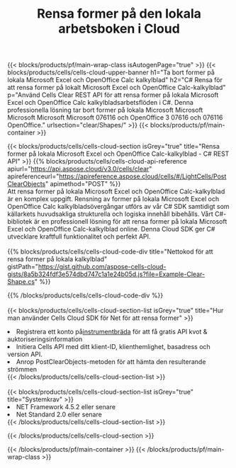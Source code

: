 ﻿---
title:  Rensa former på den lokala arbetsboken i Cloud
description: "Cloud API:er och SDK:er för att rensa former på Microsoft Excel & OpenOffice Calc. Rensa former på lokala kalkylblad med Cells Cloud API. SDK stöder olika utvecklingsspråk. De inkluderar Android, C#, Go, Java, NodeJS, Perl, PHP, Python, Ruby och swift."
---
{{< blocks/products/pf/main-wrap-class isAutogenPage="true" >}}
{{< blocks/products/cells/cells-cloud-upper-banner h1="Ta bort former på lokala Microsoft Excel och OpenOffice Calc kalkylblad" h2="C# Rensa för att rensa former på lokalt Microsoft Excel och OpenOffice Calc-kalkylblad" p="Använd Cells Clear REST API för att rensa former på lokala Microsoft Excel och OpenOffice Calc kalkylbladsarbetsflöden i C#. Denna professionella lösning tar bort former på lokala Microsoft Microsoft Microsoft Microsoft Microsoft 076116 och OpenOffice 3 07616 och 076116 OpenOffice." urlsection="clear/Shapes/" >}}
{{< blocks/products/pf/main-container >}}

{{< blocks/products/cells/cells-cloud-section isGrey="true" title="Rensa former på lokala Microsoft Excel och OpenOffice Calc-kalkylblad - C# REST API" >}}
{{% blocks/products/cells/cells-cloud-api-reference apiurl="https://api.aspose.cloud/v3.0/cells/clear" apireferenceurl="https://apireference.aspose.cloud/cells/#/LightCells/PostClearObjects" apimethod="POST" %}}
<br/>
Att rensa former på lokala Microsoft Excel och OpenOffice Calc-kalkylblad är en komplex uppgift. Rensning av former på lokala Microsoft Excel och OpenOffice Calc kalkylbladsövergångar utförs av vår C# SDK samtidigt som källarkets huvudsakliga strukturella och logiska innehåll bibehålls. Vårt C#-bibliotek är en professionell lösning för att rensa former på lokala Microsoft Excel och OpenOffice Calc-kalkylblad online. Denna Cloud SDK ger C# utvecklare kraftfull funktionalitet och perfekt API.
<br/>
<br/>
{{% blocks/products/cells/cells-cloud-code-div title="Nettokod för att rensa former på lokala kalkylblad" gistPath="https://gist.github.com/aspose-cells-cloud-gists/8a5b324fdf3e574dbd747c1a1e24b05d.js?file=Example-Clear-Shape.cs" %}}
  
{{% /blocks/products/cells/cells-cloud-code-div %}}
<br/>
<br/>
{{< blocks/products/cells/cells-cloud-section-list isGrey="true" title="Hur man använder Cells Cloud SDK för Net för att rensa former" >}}
<li> Registrera ett konto på<a href="https://dashboard.aspose.cloud/">instrumentbräda</a> för att få gratis API kvot & auktoriseringsinformation</li>
<li>Initiera Cells API med ditt klient-ID, klienthemlighet, basadress och version API.</li>
<li>Anrop PostClearObjects-metoden för att hämta den resulterande strömmen</li>
{{< /blocks/products/cells/cells-cloud-section-list >}}
<br/>
<br/>
{{< blocks/products/cells/cells-cloud-section-list isGrey="true" title="Systemkrav" >}}
<li>NET Framework 4.5.2 eller senare</li>
<li>Net Standard 2.0 eller senare</li>
{{< /blocks/products/cells/cells-cloud-section-list >}}

{{< /blocks/products/cells/cells-cloud-section >}}

{{< /blocks/products/pf/main-container >}}
{{< /blocks/products/pf/main-wrap-class >}}
